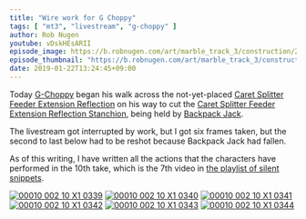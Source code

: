 ```yaml
---
title: "Wire work for G Choppy"
tags: [ "mt3", "livestream", "g-choppy" ]
author: Rob Nugen
youtube: vDskHEsARII
episode_image: https://b.robnugen.com/art/marble_track_3/construction/2019/2019_jan_22_g_choppy_wire_work.jpg
episode_thumbnail: "https://b.robnugen.com/art/marble_track_3/construction/2019/thumbs/2019_jan_22_g_choppy_wire_work.jpg"
date: 2019-01-22T13:24:45+09:00
---
```


Today [G-Choppy](/workers/g_choppy/) began his walk across the not-yet-placed
[Caret Splitter Feeder Extension Reflection](/parts/caret-splitter-feeder-extension-reflection/) on his way to
cut the
[Caret Splitter Feeder Extension Reflection Stanchion](/parts/caret-splitter-feeder-extension-reflection-stanchion/),
being held by [Backpack Jack](/w/bpj).

The livestream got interrupted by work, but I got six frames taken,
but the second to last below had to be reshot because Backpack Jack
had fallen.

As of this writing, I have written all the actions that the characters
have performed in the 10th take, which is the 7th video in
[the playlist of silent snippets](https://mt3s.marbletrack3.com).

[![00010 002 10 X1 0339](//b.robnugen.com/art/marble_track_3/frames/2018/thumbs/00010_002_10_X1_0339.jpg)](//b.robnugen.com/art/marble_track_3/frames/2018/00010_002_10_X1_0339.jpg)
[![00010 002 10 X1 0340](//b.robnugen.com/art/marble_track_3/frames/2018/thumbs/00010_002_10_X1_0340.jpg)](//b.robnugen.com/art/marble_track_3/frames/2018/00010_002_10_X1_0340.jpg)
[![00010 002 10 X1 0341](//b.robnugen.com/art/marble_track_3/frames/2018/thumbs/00010_002_10_X1_0341.jpg)](//b.robnugen.com/art/marble_track_3/frames/2018/00010_002_10_X1_0341.jpg)
[![00010 002 10 X1 0342](//b.robnugen.com/art/marble_track_3/frames/2018/thumbs/00010_002_10_X1_0342.jpg)](//b.robnugen.com/art/marble_track_3/frames/2018/00010_002_10_X1_0342.jpg)
[![00010 002 10 X1 0343](//b.robnugen.com/art/marble_track_3/frames/2018/thumbs/00010_002_10_X1_0343.jpg)](//b.robnugen.com/art/marble_track_3/frames/2018/00010_002_10_X1_0343.jpg)
[![00010 002 10 X1 0344](//b.robnugen.com/art/marble_track_3/frames/2018/thumbs/00010_002_10_X1_0344.jpg)](//b.robnugen.com/art/marble_track_3/frames/2018/00010_002_10_X1_0344.jpg)
